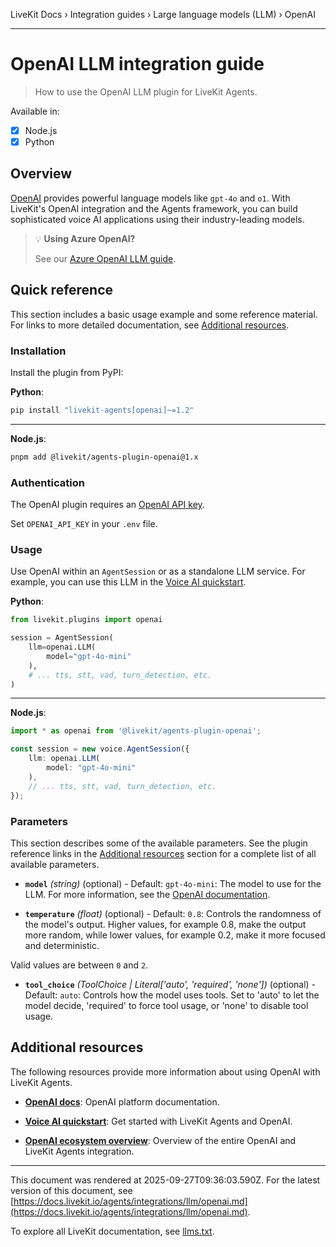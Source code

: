LiveKit Docs › Integration guides › Large language models (LLM) › OpenAI

---

# OpenAI LLM integration guide

> How to use the OpenAI LLM plugin for LiveKit Agents.

Available in:
- [x] Node.js
- [x] Python

## Overview

[OpenAI](https://openai.com/) provides powerful language models like `gpt-4o` and `o1`. With LiveKit's OpenAI integration and the Agents framework, you can build sophisticated voice AI applications using their industry-leading models.

> 💡 **Using Azure OpenAI?**
> 
> See our [Azure OpenAI LLM guide](https://docs.livekit.io/agents/integrations/llm/azure-openai.md).

## Quick reference

This section includes a basic usage example and some reference material. For links to more detailed documentation, see [Additional resources](#additional-resources).

### Installation

Install the plugin from PyPI:

**Python**:

```bash
pip install "livekit-agents[openai]~=1.2"

```

---

**Node.js**:

```bash
pnpm add @livekit/agents-plugin-openai@1.x

```

### Authentication

The OpenAI plugin requires an [OpenAI API key](https://platform.openai.com/api-keys).

Set `OPENAI_API_KEY` in your `.env` file.

### Usage

Use OpenAI within an `AgentSession` or as a standalone LLM service. For example, you can use this LLM in the [Voice AI quickstart](https://docs.livekit.io/agents/start/voice-ai.md).

**Python**:

```python
from livekit.plugins import openai

session = AgentSession(
    llm=openai.LLM(
        model="gpt-4o-mini"
    ),
    # ... tts, stt, vad, turn_detection, etc.
)

```

---

**Node.js**:

```typescript
import * as openai from '@livekit/agents-plugin-openai';

const session = new voice.AgentSession({
    llm: openai.LLM(
        model: "gpt-4o-mini"
    ),
    // ... tts, stt, vad, turn_detection, etc.
});

```

### Parameters

This section describes some of the available parameters. See the plugin reference links in the [Additional resources](#additional-resources) section for a complete list of all available parameters.

- **`model`** _(string)_ (optional) - Default: `gpt-4o-mini`: The model to use for the LLM. For more information, see the [OpenAI documentation](https://platform.openai.com/docs/models).

- **`temperature`** _(float)_ (optional) - Default: `0.8`: Controls the randomness of the model's output. Higher values, for example 0.8, make the output more random, while lower values, for example 0.2, make it more focused and deterministic.

Valid values are between `0` and `2`.

- **`tool_choice`** _(ToolChoice | Literal['auto', 'required', 'none'])_ (optional) - Default: `auto`: Controls how the model uses tools. Set to 'auto' to let the model decide, 'required' to force tool usage, or 'none' to disable tool usage.

## Additional resources

The following resources provide more information about using OpenAI with LiveKit Agents.

- **[OpenAI docs](https://platform.openai.com/docs)**: OpenAI platform documentation.

- **[Voice AI quickstart](https://docs.livekit.io/agents/start/voice-ai.md)**: Get started with LiveKit Agents and OpenAI.

- **[OpenAI ecosystem overview](https://docs.livekit.io/agents/integrations/openai.md)**: Overview of the entire OpenAI and LiveKit Agents integration.

---

This document was rendered at 2025-09-27T09:36:03.590Z.
For the latest version of this document, see [https://docs.livekit.io/agents/integrations/llm/openai.md](https://docs.livekit.io/agents/integrations/llm/openai.md).

To explore all LiveKit documentation, see [llms.txt](https://docs.livekit.io/llms.txt).